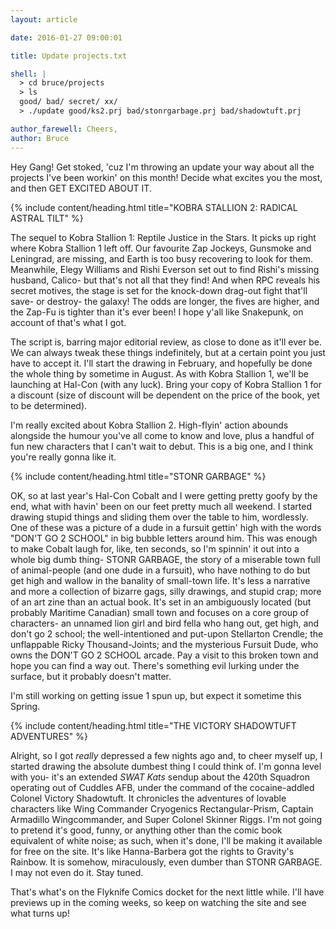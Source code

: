 ```yaml
---
layout: article

date: 2016-01-27 09:00:01

title: Update projects.txt

shell: |
  > cd bruce/projects
  > ls
  good/ bad/ secret/ xx/
  > ./update good/ks2.prj bad/stonrgarbage.prj bad/shadowtuft.prj

author_farewell: Cheers,
author: Bruce
---
```



Hey Gang! Get stoked, 'cuz I'm throwing an update your way about all the projects I've been workin' on this month! Decide what excites you the most, and then GET EXCITED ABOUT IT.


{% include content/heading.html title="KOBRA STALLION 2: RADICAL ASTRAL TILT" %}

The sequel to Kobra Stallion 1: Reptile Justice in the Stars. It picks up right where Kobra Stallion 1 left off. Our favourite Zap Jockeys, Gunsmoke and Leningrad, are missing, and Earth is too busy recovering to look for them. Meanwhile, Elegy Williams and Rishi Everson set out to find Rishi's missing husband, Calico- but that's not all that they find! And when RPC reveals his secret motives, the stage is set for the knock-down drag-out fight that'll save- or destroy- the galaxy! The odds are longer, the fives are higher, and the Zap-Fu is tighter than it's ever been! I hope y'all like Snakepunk, on account of that's what I got.

The script is, barring major editorial review, as close to done as it'll ever be. We can always tweak these things indefinitely, but at a certain point you just have to accept it. I'll start the drawing in February, and hopefully be done the whole thing by sometime in August. As with Kobra Stallion 1, we'll be launching at Hal-Con (with any luck). Bring your copy of Kobra Stallion 1 for a discount (size of discount will be dependent on the price of the book, yet to be determined).

I'm really excited about Kobra Stallion 2. High-flyin' action abounds alongside the humour you've all come to know and love, plus a handful of fun new characters that I can't wait to debut. This is a big one, and I think you're really gonna like it.


{% include content/heading.html title="STONR GARBAGE" %}

OK, so at last year's Hal-Con Cobalt and I were getting pretty goofy by the end, what with havin' been on our feet pretty much all weekend. I started drawing stupid things and sliding them over the table to him, wordlessly. One of these was a picture of a dude in a fursuit gettin' high with the words "DON'T GO 2 SCHOOL" in big bubble letters around him. This was enough to make Cobalt laugh for, like, ten seconds, so I'm spinnin' it out into a whole big dumb thing- STONR GARBAGE, the story of a miserable town full of animal-people (and one dude in a fursuit), who have nothing to do but get high and wallow in the banality of small-town life. It's less a narrative and more a collection of bizarre gags, silly drawings, and stupid crap; more of an art zine than an actual book. It's set in an ambiguously located (but probably Maritime Canadian) small town and focuses on a core group of characters- an unnamed lion girl and bird fella who hang out, get high, and don't go 2 school; the well-intentioned and put-upon Stellarton Crendle; the unflappable Ricky Thousand-Joints; and the mysterious Fursuit Dude, who owns the DON'T GO 2 SCHOOL arcade. Pay a visit to this broken town and hope you can find a way out. There's something evil lurking under the surface, but it probably doesn't matter.

I'm still working on getting issue 1 spun up, but expect it sometime this Spring.


{% include content/heading.html title="THE VICTORY SHADOWTUFT ADVENTURES" %}

Alright, so I got *really* depressed a few nights ago and, to cheer myself up, I started drawing the absolute dumbest thing I could think of. I'm gonna level with you- it's an extended *SWAT Kats* sendup about the 420th Squadron operating out of Cuddles AFB, under the command of the cocaine-addled Colonel Victory Shadowtuft. It chronicles the adventures of lovable characters like Wing Commander Cryogenics Rectangular-Prism, Captain Armadillo Wingcommander, and Super Colonel Skinner Riggs. I'm not going to pretend it's good, funny, or anything other than the comic book equivalent of white noise; as such, when it's done, I'll be making it available for free on the site. It's like Hanna-Barbera got the rights to Gravity's Rainbow. It is somehow, miraculously, even dumber than STONR GARBAGE. I may not even do it. Stay tuned.

That's what's on the Flyknife Comics docket for the next little while. I'll have previews up in the coming weeks, so keep on watching the site and see what turns up!
